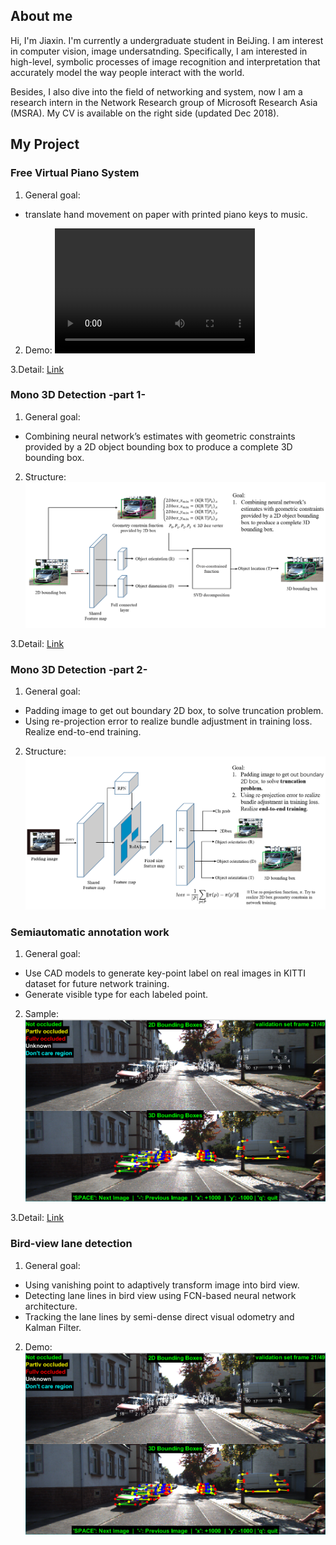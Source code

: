 ## About me

Hi, I'm Jiaxin. I'm currently a undergraduate student in BeiJing. I am interest in computer vision, image undersatnding. Specifically, I am interested in high-level, symbolic processes of image recognition and interpretation that accurately model the way people interact with the world.

Besides, I also dive into the field of networking and system, now I am a research intern in the Network Research group of Microsoft Research Asia (MSRA). My CV is available on the right side (updated Dec 2018).

## My Project

### Free Virtual Piano System
1. General goal:
- translate hand movement on paper with printed piano keys to music. 

2. Demo:
<video src="src/piano.mp4" width="320" height="200" controls preload></video>

3.Detail:
[Link](url)

### Mono 3D Detection -part 1-
1. General goal:
- Combining neural network’s estimates with geometric constraints provided by a 2D object bounding box to produce a complete 3D bounding box. 

2. Structure:
![Geometry](src/Geometry.png)

3.Detail:
[Link](url)

### Mono 3D Detection -part 2-
1. General goal:
- Padding image to get out boundary 2D box, to solve truncation problem.
- Using re-projection error to realize bundle adjustment in training loss. Realize end-to-end training.

2. Structure:
![Re-projection](src/Multi_task.png)

### Semiautomatic annotation work
1. General goal:
- Use CAD models to generate key-point label on real images in KITTI dataset for future network training.
- Generate visible type for each labeled point.

2. Sample:
![Semiautomatic_annotation](src/Annotation.png)

3.Detail:
[Link](url)

### Bird-view lane detection
1. General goal:
- Using vanishing point to adaptively transform image into bird view.
- Detecting lane lines in bird view using FCN-based neural network architecture.
- Tracking the lane lines by semi-dense direct visual odometry and Kalman Filter.


2. Demo:
![Lane_detection&tracking](src/Annotation.png)


